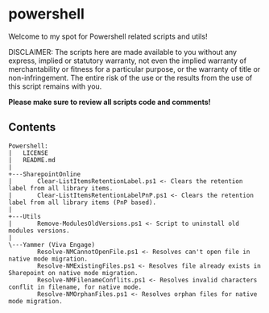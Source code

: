 # powershell
Welcome to my spot for Powershell related scripts and utils!

DISCLAIMER:
The scripts here are made available to you without any express,
implied or statutory warranty, not even the implied warranty of
merchantability or fitness for a particular purpose, or the
warranty of title or non-infringement. The entire risk of the
use or the results from the use of this script remains with you.

**Please make sure to review all scripts code and comments!**

## Contents
```
Powershell:
|   LICENSE
|   README.md
|
+---SharepointOnline
|       Clear-ListItemsRetentionLabel.ps1 <- Clears the retention label from all library items.
|       Clear-ListItemsRetentionLabelPnP.ps1 <- Clears the retention label from all library items (PnP based).
|
+---Utils
|       Remove-ModulesOldVersions.ps1 <- Script to uninstall old modules versions.
|
\---Yammer (Viva Engage)
        Resolve-NMCannotOpenFile.ps1 <- Resolves can't open file in native mode migration.
        Resolve-NMExistingFiles.ps1 <- Resolves file already exists in Sharepoint on native mode migration.
        Resolve-NMFilenameConflits.ps1 <- Resolves invalid characters conflit in filename, for native mode.
        Resolve-NMOrphanFiles.ps1 <- Resolves orphan files for native mode migration.
```
